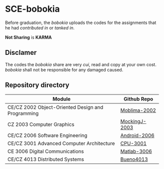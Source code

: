 # SCE-bobokia

Before graduation, the *bobokia* uploads the codes for the assignments that he had *contributed in* or *tanked in*.
 

**Not Sharing** is **KARMA**

## Disclamer
The codes the *bobokia* share are very *cui*, read and copy at your own cost. *bobokia* shall not be responsible for any damaged caused.

## Repository directory

Module | Github Repo
---|---
CE/CZ 2002 Object-Oriented Design and Programming | [Moblima-2002](https://github.com/tanhauhau/Moblima-2002)
CZ 2003 Computer Graphics | [MockingJ-2003](https://github.com/tanhauhau/MockingJ-2003)
CE/CZ 2006 Software Engineering | [Android-2006](https://github.com/tanhauhau/Android-2006)
CE/CZ 3001 Advanced Computer Architecture | [CPU-3001](https://github.com/tanhauhau/CPU-3001)
CE 3006 Digital Communications | [Matlab-3006](https://github.com/tanhauhau/Matlab-3006)
CE/CZ 4013 Distributed Systems | [Bueno4013](https://github.com/tanhauhau/Bueno4013)
